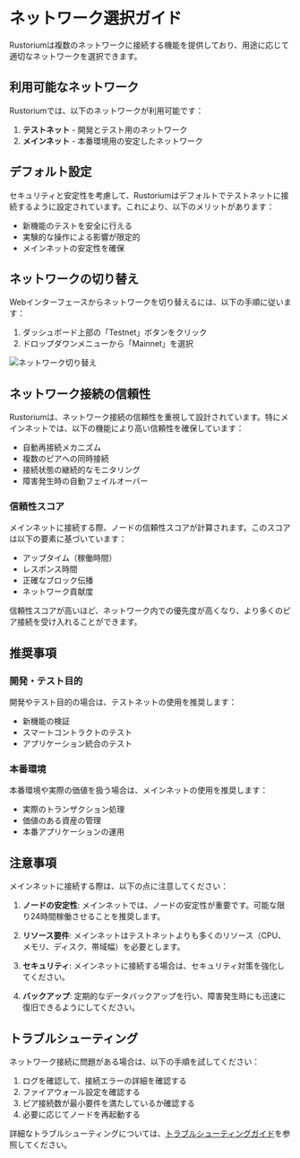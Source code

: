 # ネットワーク選択ガイド

Rustoriumは複数のネットワークに接続する機能を提供しており、用途に応じて適切なネットワークを選択できます。

## 利用可能なネットワーク

Rustoriumでは、以下のネットワークが利用可能です：

1. **テストネット** - 開発とテスト用のネットワーク
2. **メインネット** - 本番環境用の安定したネットワーク

## デフォルト設定

セキュリティと安定性を考慮して、Rustoriumはデフォルトでテストネットに接続するように設定されています。これにより、以下のメリットがあります：

- 新機能のテストを安全に行える
- 実験的な操作による影響が限定的
- メインネットの安定性を確保

## ネットワークの切り替え

Webインターフェースからネットワークを切り替えるには、以下の手順に従います：

1. ダッシュボード上部の「Testnet」ボタンをクリック
2. ドロップダウンメニューから「Mainnet」を選択

![ネットワーク切り替え](../images/network-switch.png)

## ネットワーク接続の信頼性

Rustoriumは、ネットワーク接続の信頼性を重視して設計されています。特にメインネットでは、以下の機能により高い信頼性を確保しています：

- 自動再接続メカニズム
- 複数のピアへの同時接続
- 接続状態の継続的なモニタリング
- 障害発生時の自動フェイルオーバー

### 信頼性スコア

メインネットに接続する際、ノードの信頼性スコアが計算されます。このスコアは以下の要素に基づいています：

- アップタイム（稼働時間）
- レスポンス時間
- 正確なブロック伝播
- ネットワーク貢献度

信頼性スコアが高いほど、ネットワーク内での優先度が高くなり、より多くのピア接続を受け入れることができます。

## 推奨事項

### 開発・テスト目的

開発やテスト目的の場合は、テストネットの使用を推奨します：

- 新機能の検証
- スマートコントラクトのテスト
- アプリケーション統合のテスト

### 本番環境

本番環境や実際の価値を扱う場合は、メインネットの使用を推奨します：

- 実際のトランザクション処理
- 価値のある資産の管理
- 本番アプリケーションの運用

## 注意事項

メインネットに接続する際は、以下の点に注意してください：

1. **ノードの安定性**: メインネットでは、ノードの安定性が重要です。可能な限り24時間稼働させることを推奨します。

2. **リソース要件**: メインネットはテストネットよりも多くのリソース（CPU、メモリ、ディスク、帯域幅）を必要とします。

3. **セキュリティ**: メインネットに接続する場合は、セキュリティ対策を強化してください。

4. **バックアップ**: 定期的なデータバックアップを行い、障害発生時にも迅速に復旧できるようにしてください。

## トラブルシューティング

ネットワーク接続に問題がある場合は、以下の手順を試してください：

1. ログを確認して、接続エラーの詳細を確認する
2. ファイアウォール設定を確認する
3. ピア接続数が最小要件を満たしているか確認する
4. 必要に応じてノードを再起動する

詳細なトラブルシューティングについては、[トラブルシューティングガイド](./troubleshooting.md)を参照してください。